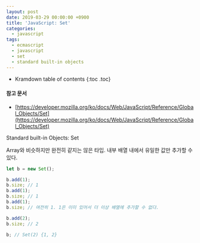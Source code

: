 ```yaml
---
layout: post
date: 2019-03-29 00:00:00 +0900
title: 'JavaScript: Set'
categories:
  - javascript
tags:
  - ecmascript
  - javascript
  - set
  - standard built-in objects
---
```


* Kramdown table of contents
{:toc .toc}

#### 참고 문서

- [https://developer.mozilla.org/ko/docs/Web/JavaScript/Reference/Global_Objects/Set](https://developer.mozilla.org/ko/docs/Web/JavaScript/Reference/Global_Objects/Set)

Standard built-in Objects: Set

Array와 비슷하지만 완전히 같지는 않은 타입. 내부 배열 내에서 유일한 값만 추가할 수 있다.

```js
let b = new Set();

b.add(1);
b.size; // 1
b.add(1);
b.size; // 1
b.add(1);
b.size; // 여전히 1. 1은 이미 있어서 더 이상 배열에 추가할 수 없다.

b.add(2);
b.size; // 2

b; // Set(2) {1, 2}
```

